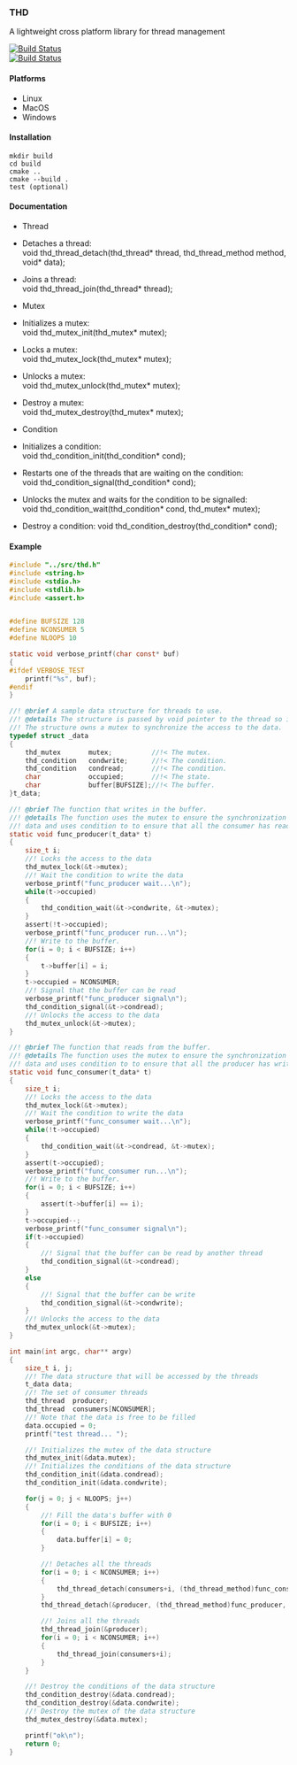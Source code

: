 ### THD
A lightweight cross platform library for thread management

[![Build Status](https://travis-ci.org/pierreguillot/thread.svg?branch=master)](https://travis-ci.org/pierreguillot/thread)  
[![Build Status](https://ci.appveyor.com/api/projects/status/github/pierreguillot/thread?branch=master&svg=true)](https://ci.appveyor.com/project/pierreguillot/thread/branch/master)  

#### Platforms
* Linux
* MacOS
* Windows  

#### Installation
```
mkdir build
cd build
cmake ..  
cmake --build .
test (optional)
```

#### Documentation
* Thread   
 * Detaches a thread:  
void thd_thread_detach(thd_thread* thread, thd_thread_method method, void* data);

 * Joins a thread:  
void thd_thread_join(thd_thread* thread);

* Mutex
 * Initializes a mutex:   
void thd_mutex_init(thd_mutex* mutex);

 * Locks a mutex:  
void thd_mutex_lock(thd_mutex* mutex);

 * Unlocks a mutex:  
void thd_mutex_unlock(thd_mutex* mutex);

 * Destroy a mutex:  
void thd_mutex_destroy(thd_mutex* mutex);

* Condition
 * Initializes a condition:  
void thd_condition_init(thd_condition* cond);

 * Restarts one of the threads that are waiting on the condition:  
void thd_condition_signal(thd_condition* cond);

 * Unlocks the mutex and waits for the condition to be signalled:  
void thd_condition_wait(thd_condition* cond, thd_mutex* mutex);

 * Destroy a condition:
void thd_condition_destroy(thd_condition* cond);

#### Example
```c
#include "../src/thd.h"
#include <string.h>
#include <stdio.h>
#include <stdlib.h>
#include <assert.h>


#define BUFSIZE 128
#define NCONSUMER 5
#define NLOOPS 10

static void verbose_printf(char const* buf)
{
#ifdef VERBOSE_TEST
    printf("%s", buf);
#endif
}

//! @brief A sample data structure for threads to use.
//! @details The structure is passed by void pointer to the thread so it can be any data type.
//! The structure owns a mutex to synchronize the access to the data.
typedef struct _data
{
    thd_mutex       mutex;          //!< The mutex.
    thd_condition   condwrite;      //!< The condition.
    thd_condition   condread;       //!< The condition.
    char            occupied;       //!< The state.
    char            buffer[BUFSIZE];//!< The buffer.
}t_data;

//! @brief The function that writes in the buffer.
//! @details The function uses the mutex to ensure the synchronization of the access to the
//! data and uses condition to to ensure that all the consumer has read the data.
static void func_producer(t_data* t)
{
    size_t i;
    //! Locks the access to the data
    thd_mutex_lock(&t->mutex);
    //! Wait the condition to write the data
    verbose_printf("func_producer wait...\n");
    while(t->occupied)
    {
        thd_condition_wait(&t->condwrite, &t->mutex);
    }
    assert(!t->occupied);
    verbose_printf("func_producer run...\n");
    //! Write to the buffer.
    for(i = 0; i < BUFSIZE; i++)
    {
        t->buffer[i] = i;
    }
    t->occupied = NCONSUMER;
    //! Signal that the buffer can be read
    verbose_printf("func_producer signal\n");
    thd_condition_signal(&t->condread);
    //! Unlocks the access to the data
    thd_mutex_unlock(&t->mutex);
}

//! @brief The function that reads from the buffer.
//! @details The function uses the mutex to ensure the synchronization of the access to the
//! data and uses condition to to ensure that all the producer has write the data.
static void func_consumer(t_data* t)
{
    size_t i;
    //! Locks the access to the data
    thd_mutex_lock(&t->mutex);
    //! Wait the condition to write the data
    verbose_printf("func_consumer wait...\n");
    while(!t->occupied)
    {
        thd_condition_wait(&t->condread, &t->mutex);
    }
    assert(t->occupied);
    verbose_printf("func_consumer run...\n");
    //! Write to the buffer.
    for(i = 0; i < BUFSIZE; i++)
    {
        assert(t->buffer[i] == i);
    }
    t->occupied--;
    verbose_printf("func_consumer signal\n");
    if(t->occupied)
    {
        //! Signal that the buffer can be read by another thread
        thd_condition_signal(&t->condread);
    }
    else
    {
        //! Signal that the buffer can be write
        thd_condition_signal(&t->condwrite);
    }
    //! Unlocks the access to the data
    thd_mutex_unlock(&t->mutex);
}

int main(int argc, char** argv)
{
    size_t i, j;
    //! The data structure that will be accessed by the threads
    t_data data;
    //! The set of consumer threads
    thd_thread  producer;
    thd_thread  consumers[NCONSUMER];
    //! Note that the data is free to be filled
    data.occupied = 0;
    printf("test thread... ");

    //! Initializes the mutex of the data structure
    thd_mutex_init(&data.mutex);
    //! Initializes the conditions of the data structure
    thd_condition_init(&data.condread);
    thd_condition_init(&data.condwrite);

    for(j = 0; j < NLOOPS; j++)
    {
        //! Fill the data's buffer with 0
        for(i = 0; i < BUFSIZE; i++)
        {
            data.buffer[i] = 0;
        }

        //! Detaches all the threads
        for(i = 0; i < NCONSUMER; i++)
        {
            thd_thread_detach(consumers+i, (thd_thread_method)func_consumer, &data);
        }
        thd_thread_detach(&producer, (thd_thread_method)func_producer, &data);

        //! Joins all the threads
        thd_thread_join(&producer);
        for(i = 0; i < NCONSUMER; i++)
        {
            thd_thread_join(consumers+i);
        }        
    }

    //! Destroy the conditions of the data structure
    thd_condition_destroy(&data.condread);
    thd_condition_destroy(&data.condwrite);
    //! Destroy the mutex of the data structure
    thd_mutex_destroy(&data.mutex);

    printf("ok\n");
    return 0;
}
```
